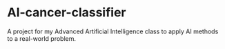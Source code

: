# AI-cancer-classifier
A project for my Advanced Artificial Intelligence class to apply AI methods to a real-world problem.
